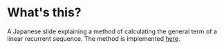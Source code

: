 # What's this?
A Japanese slide explaining a method of calculating the general term of a linear recurrent sequence.
The method is implemented [here][here].

[here]: https://github.com/konn/computational-algebra/blob/6e87b1eb96ad4a2df89dfb099eb1685f1c4c729f/halg-partial-fraction/src/Algebra/Ring/LinearRecurrentSequence.hs
